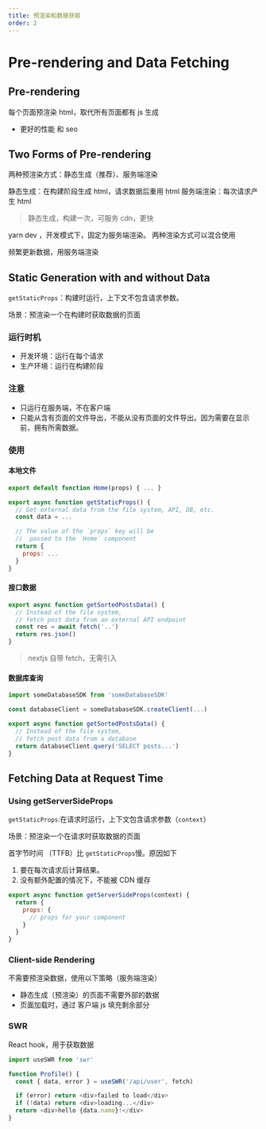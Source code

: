 ```yaml
---
title: 预渲染和数据获取
order: 2
---
```


# Pre-rendering and Data Fetching

## Pre-rendering

每个页面预渲染 html，取代所有页面都有 js 生成

- 更好的性能 和 seo

## Two Forms of Pre-rendering

两种预渲染方式：静态生成（推荐）、服务端渲染

静态生成：在构建阶段生成 html，请求数据后重用 html
服务端渲染：每次请求产生 html

> 静态生成，构建一次，可服务 cdn，更快

yarn dev ，开发模式下，固定为服务端渲染。
两种渲染方式可以混合使用

频繁更新数据，用服务端渲染

## Static Generation with and without Data

`getStaticProps`：构建时运行，上下文不包含请求参数。

场景：预渲染一个在构建时获取数据的页面

### 运行时机

- 开发环境：运行在每个请求
- 生产环境：运行在构建阶段

### 注意

- 只运行在服务端，不在客户端
- 只能从含有页面的文件导出，不能从没有页面的文件导出。因为需要在显示前，拥有所需数据。

### 使用

#### 本地文件

```javascript
export default function Home(props) { ... }

export async function getStaticProps() {
  // Get external data from the file system, API, DB, etc.
  const data = ...

  // The value of the `props` key will be
  //  passed to the `Home` component
  return {
    props: ...
  }
}
```

#### 接口数据

```javascript
export async function getSortedPostsData() {
  // Instead of the file system,
  // fetch post data from an external API endpoint
  const res = await fetch('..')
  return res.json()
}
```

> nextjs 自带 fetch，无需引入

#### 数据库查询

```javascript
import someDatabaseSDK from 'someDatabaseSDK'

const databaseClient = someDatabaseSDK.createClient(...)

export async function getSortedPostsData() {
  // Instead of the file system,
  // fetch post data from a database
  return databaseClient.query('SELECT posts...')
}
```

## Fetching Data at Request Time

### Using getServerSideProps

`getStaticProps`:在请求时运行，上下文包含请求参数（`context`）

场景：预渲染一个在请求时获取数据的页面

首字节时间 （TTFB）比 `getStaticProps`慢。原因如下

1. 要在每次请求后计算结果。
2. 没有额外配置的情况下，不能被 CDN 缓存

```javascript
export async function getServerSideProps(context) {
  return {
    props: {
      // props for your component
    }
  }
}
```

### Client-side Rendering

不需要预渲染数据，使用以下策略（服务端渲染）

- 静态生成（预渲染）的页面不需要外部的数据
- 页面加载时，通过 客户端 js 填充剩余部分

### SWR

React hook，用于获取数据

```javascript
import useSWR from 'swr'

function Profile() {
  const { data, error } = useSWR('/api/user', fetch)

  if (error) return <div>failed to load</div>
  if (!data) return <div>loading...</div>
  return <div>hello {data.name}!</div>
}
```
